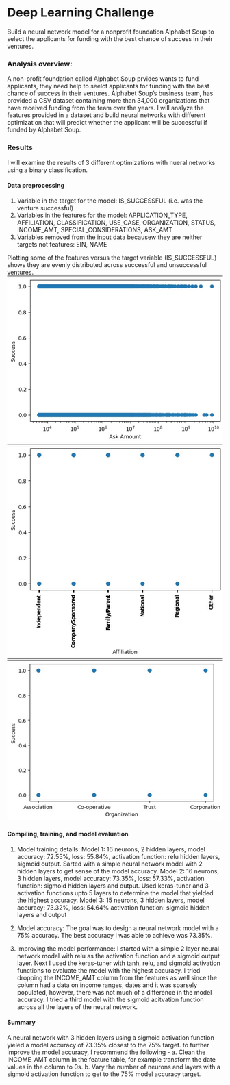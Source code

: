 # Deep Learning Challenge
Build a neural network model for a nonprofit foundation Alphabet Soup to select the applicants for funding with the best chance of success in their ventures.

### Analysis overview:
A non-profit foundation called Alphabet Soup prvides wants to fund applicants, they need help to seelct applicants for funding with the best chance of success in their ventures. Alphabet Soup’s business team, has provided a CSV dataset containing more than 34,000 organizations that have received funding from the team over the years. I will analyze the features provided in a dataset and build neural networks with different optimization that will predict whether the applicant will be successful if funded by Alphabet Soup.

### Results
I will examine the results of 3 different optimizations with nueral networks using a binary classification.
#### Data preprocessing 
1. Variable in the target for the model: IS_SUCCESSFUL (i.e. was the venture successful)
2. Variables in the features for the model: 
APPLICATION_TYPE, AFFILIATION, CLASSIFICATION, USE_CASE, ORGANIZATION, STATUS, INCOME_AMT, SPECIAL_CONSIDERATIONS, ASK_AMT
3. Variables removed from the input data becausew they are neither targets not features:
EIN, NAME

Plotting some of the features versus the target variable (IS_SUCCESSFUL) shows they are evenly distributed across successful and unsuccessful ventures.
![IS_SUCCESSFUL vs ASK_AMT](https://github.com/ajoyg/deep-learning-challenge/blob/main/images/Ask_Amount.jpg)
![IS_SUCCESSFUL vs AFFILIATION](https://github.com/ajoyg/deep-learning-challenge/blob/main/images/Affiliation.jpg)
![IS_SUCCESSFUL vs ORGANIZATION](https://github.com/ajoyg/deep-learning-challenge/blob/main/images/Organization.jpg)

#### Compiling, training, and model evaluation
1. Model training details:
Model 1: 16 neurons, 2 hidden layers, model accuracy: 72.55%, loss: 55.84%, activation function: relu hidden layers, sigmoid output. Sarted with a simple neural network model with 2 hidden layers to get sense of the model accuracy.
Model 2: 16 neurons, 3 hidden layers, model accuracy: 73.35%, loss: 57.33%, activation function: sigmoid hidden layers and output. Used keras-tuner and 3 activation functions upto 5 layers to determine the model that yielded the highest accuracy.
Model 3: 15 neurons, 3 hidden layers, model accuracy: 73.32%, loss: 54.64% activation function: sigmoid hidden layers and output

2. Model accuracy:
The goal was to design a neural network model with a 75% accuracy. The best accuracy I was able to achieve was 73.35%.

3. Improving the model performance:
I started with a simple 2 layer neural network model with relu as the activation function and a sigmoid output layer. Next I used the keras-tuner with tanh, relu, and sigmoid activation functions to evaluate the model with the highest accuracy. I tried dropping the INCOME_AMT column from the features as well since the column had a data on income ranges, dates and it was sparsely populated, however, there was not much of a difference in the model accuracy. I tried a third model with the sigmoid acitvation function across all the layers of the neural network.

#### Summary
A neural network with 3 hidden layers using a sigmoid activation function yieled a model accuracy of 73.35% closest to the 75% target. to further improve the model accuracy, I recommend the following -
a. Clean the INCOME_AMT column in the feature table, for example transform the date values in the column to 0s.
b. Vary the number of neurons and layers with a sigmoid activation function to get to the 75% model accuracy target.
